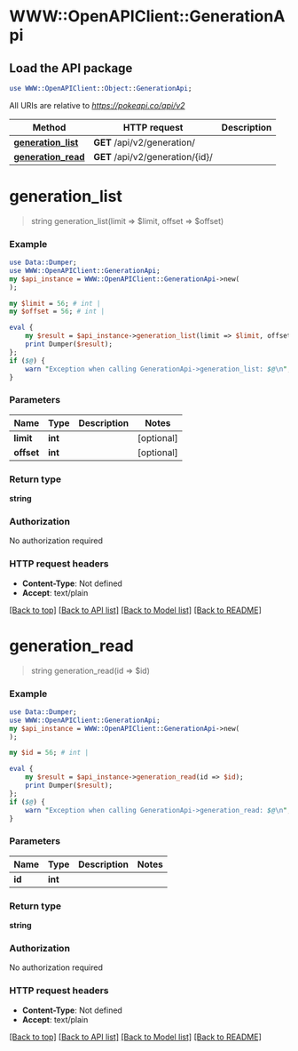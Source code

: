 # WWW::OpenAPIClient::GenerationApi

## Load the API package
```perl
use WWW::OpenAPIClient::Object::GenerationApi;
```

All URIs are relative to *https://pokeapi.co/api/v2*

Method | HTTP request | Description
------------- | ------------- | -------------
[**generation_list**](GenerationApi.md#generation_list) | **GET** /api/v2/generation/ | 
[**generation_read**](GenerationApi.md#generation_read) | **GET** /api/v2/generation/{id}/ | 


# **generation_list**
> string generation_list(limit => $limit, offset => $offset)



### Example
```perl
use Data::Dumper;
use WWW::OpenAPIClient::GenerationApi;
my $api_instance = WWW::OpenAPIClient::GenerationApi->new(
);

my $limit = 56; # int | 
my $offset = 56; # int | 

eval {
    my $result = $api_instance->generation_list(limit => $limit, offset => $offset);
    print Dumper($result);
};
if ($@) {
    warn "Exception when calling GenerationApi->generation_list: $@\n";
}
```

### Parameters

Name | Type | Description  | Notes
------------- | ------------- | ------------- | -------------
 **limit** | **int**|  | [optional] 
 **offset** | **int**|  | [optional] 

### Return type

**string**

### Authorization

No authorization required

### HTTP request headers

 - **Content-Type**: Not defined
 - **Accept**: text/plain

[[Back to top]](#) [[Back to API list]](../README.md#documentation-for-api-endpoints) [[Back to Model list]](../README.md#documentation-for-models) [[Back to README]](../README.md)

# **generation_read**
> string generation_read(id => $id)



### Example
```perl
use Data::Dumper;
use WWW::OpenAPIClient::GenerationApi;
my $api_instance = WWW::OpenAPIClient::GenerationApi->new(
);

my $id = 56; # int | 

eval {
    my $result = $api_instance->generation_read(id => $id);
    print Dumper($result);
};
if ($@) {
    warn "Exception when calling GenerationApi->generation_read: $@\n";
}
```

### Parameters

Name | Type | Description  | Notes
------------- | ------------- | ------------- | -------------
 **id** | **int**|  | 

### Return type

**string**

### Authorization

No authorization required

### HTTP request headers

 - **Content-Type**: Not defined
 - **Accept**: text/plain

[[Back to top]](#) [[Back to API list]](../README.md#documentation-for-api-endpoints) [[Back to Model list]](../README.md#documentation-for-models) [[Back to README]](../README.md)

